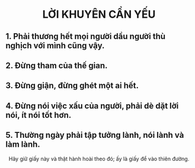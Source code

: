 # <center>LỜI KHUYÊN CẦN YẾU </center>

## 1. Phải thương hết mọi người dầu người thù nghịch với mình cũng vậy.

## 2. Đừng tham của thế gian.

## 3. Đừng giận, đừng ghét một ai hết.

## 4. Đừng nói việc xấu của người, phải dè dặt lời nói, ít nói tốt hơn.

## 5. Thường ngày phải tập tưởng lành, nói lành và làm lành.

<center>Hãy giữ giấy này và thật hành hoài theo đó; ấy là giấy để vào thiên đường.</center>
